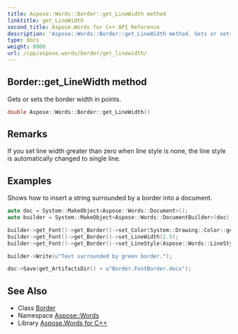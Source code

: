 ```yaml
---
title: Aspose::Words::Border::get_LineWidth method
linktitle: get_LineWidth
second_title: Aspose.Words for C++ API Reference
description: 'Aspose::Words::Border::get_LineWidth method. Gets or sets the border width in points in C++.'
type: docs
weight: 8000
url: /cpp/aspose.words/border/get_linewidth/
---
```

## Border::get_LineWidth method


Gets or sets the border width in points.

```cpp
double Aspose::Words::Border::get_LineWidth()
```

## Remarks


If you set line width greater than zero when line style is none, the line style is automatically changed to single line.

## Examples



Shows how to insert a string surrounded by a border into a document. 
```cpp
auto doc = System::MakeObject<Aspose::Words::Document>();
auto builder = System::MakeObject<Aspose::Words::DocumentBuilder>(doc);

builder->get_Font()->get_Border()->set_Color(System::Drawing::Color::get_Green());
builder->get_Font()->get_Border()->set_LineWidth(2.5);
builder->get_Font()->get_Border()->set_LineStyle(Aspose::Words::LineStyle::DashDotStroker);

builder->Write(u"Text surrounded by green border.");

doc->Save(get_ArtifactsDir() + u"Border.FontBorder.docx");
```

## See Also

* Class [Border](../)
* Namespace [Aspose::Words](../../)
* Library [Aspose.Words for C++](../../../)

